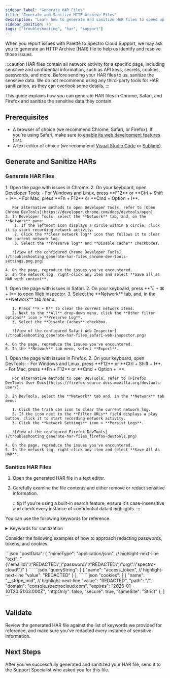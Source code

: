 ```yaml
---
sidebar_label: "Generate HAR Files"
title: "Generate and Sanitize HTTP Archive Files"
description: "Learn how to generate and sanitize HAR files to speed up issue resolution."
sidebar_position: 70
tags: ["troubleshooting", "har", "support"]
---
```


When you report issues with Palette to Spectro Cloud Support, we may ask you to generate an HTTP Archive (HAR) file to help us identify and resolve those issues.

:::caution
HAR files contain all network activity for a specific page, including sensitive and confidential information, such as API keys, secrets, cookies, passwords, and more. Before sending your HAR files to us, sanitize the sensitive data. We do not recommend using any third-party tools for HAR sanitization, as they can overlook some details.
:::

This guide explains how you can generate HAR files in Chrome, Safari, and Firefox and sanitize the sensitive data they contain.

## Prerequisites

- A browser of choice (we recommend Chrome, Safari, or Firefox). If you're using Safari, make sure to [enable its web development features](https://developer.apple.com/documentation/safari-developer-tools/enabling-developer-features) first.
- A text editor of choice (we recommend [Visual Studio Code](https://code.visualstudio.com/) or [Sublime](https://www.sublimetext.com/)).

## Generate and Sanitize HARs

### Generate HAR Files

<Tabs>
  <TabItem value="chrome" label="Chrome" default>
    1. Open the page with issues in Chrome.
    2. On your keyboard, open Developer Tools:
       - For Windows and Linux, press **F12** or **Ctrl + Shift + I**.
       - For Mac, press **Fn + F12** or **Cmd + Option + I**.

       For alternative methods to open Developer Tools, refer to [Open Chrome DevTools](https://developer.chrome.com/docs/devtools/open).
    3. In Developer Tools, select the **Network** tab, and, on the **Network** pane:
        1. If the leftmost icon displays a circle within a circle, click it to start recording network activity.
        2. Click the **Clear network log** icon that follows it to clear the current network log.
        3. Select the **Preserve log** and **Disable cache** checkboxes.

       ![View of the configured Chrome Developer Tools](/troubleshooting_generate-har-files_chrome-dev-tools-settings.png.png)

    4. On the page, reproduce the issues you've encountered.
    5. In the network log, right-click any item and select **Save all as HAR with content**.

  </TabItem>
  <TabItem value="safari" label="Safari">
    1. Open the page with issues in Safari.
    2. On your keyboard, press **⌥ + ⌘ + I** to open Web Inspector.
    3. Select the **Network** tab, and, in the **Network** tab menu:

       1. Press **⌘ + K** to clear the current network items.
       2. Next to the **All** drop-down menu, click the **Other filter options** icon > **Preserve Log**.
       3. Select the **Disable Caches** checkbox.

       ![View of the configured Safari Web Inspector](/troubleshooting_generate-har-files_safari-web-inspector.png)

    4. On the page, reproduce the issues you've encountered.
    5. In the **Network** tab menu, select **Export**.

  </TabItem>
  <TabItem value="firefox" label="Firefox">
    1. Open the page with issues in Firefox.
    2. On your keyboard, open DevTools:
       - For Windows and Linux, press **F12** or **Ctrl + Shift + I**.
       - For Mac, press **Fn + F12** or **Cmd + Option + I**.

       For alternative methods to open DevTools, refer to [Firefox DevTools User Docs](https://firefox-source-docs.mozilla.org/devtools-user/).

    3. In DevTools, select the **Network** tab and, in the **Network** tab menu:

       1. Click the trash can icon to clear the current network log.
       2. If the icon next to the **Filter URLs** field displays a play button, click it to start recording network activity.
       3. Click the **Network Settings** icon > **Persist Logs**.

       ![View of the configured Firefox DevTools](/troubleshooting_generate-har-files_firefox-devtools.png)

    4. On the page, reproduce the issues you've encountered.
    5. In the network log, right-click any item and select **Save All As HAR**.

  </TabItem>
</Tabs>

### Sanitize HAR Files

1. Open the generated HAR file in a text editor.
2. Carefully examine the file contents and either remove or redact sensitive information.

   :::tip
   If you're using a built-in search feature, ensure it's case-insensitive and check every instance of confidential data it highlights.
   :::

You can use the following keywords for reference.

<details>
<summary>Keywords for sanitization</summary>

:::caution
This list is not exhaustive. You should also check for data that is considered sensitive or confidential within your organization.
:::

- **state**
- **shdf**
- **usg**
- **password**
- **code**
- **code_verifier**
- **client_secret**
- **token**
- **Access_token**
- **refresh_token**
- **authenticity_token**
- **Id_token**
- **SAMLResponse**
- **SAML Request**
- **appID**
- **challenge**
- **facetID**
- **assertion**
- **fcParams**
- **serverData**
- **Authorization**
- **auth**
- **key**
- **pem**
- **rsa**
- **dsa**
- **ecdsa**
- **signature**
- **passkey**

</details>

Consider the following examples of how to approach redacting passwords, tokens, and cookies.

<Tabs>
  <TabItem value="passwords" label="Passwords" default>
    ```json
      "postData": {
        "mimeType": "application/json",
        // highlight-next-line
        "text": "{\"emailId\":\"REDACTED\",\"password\":\"REDACTED\",\"org\":\"spectro-cloud\"}"
      }
    ```
  </TabItem>
  <TabItem value="tokens" label="Tokens">
    ```json
      "queryString": [
        {
          "name": "access_token",
        // highlight-next-line
          "value": "REDACTED"
        }
      ],
    ```
  </TabItem>
  <TabItem value="cookies" label="Cookies">
    ```json
      "cookies": [
        {
          "name": "__stripe_mid",
          // highlight-next-line
          "value": "REDACTED",
          "path": "/",
          "domain": "console.spectrocloud.com",
          "expires": "2025-01-10T20:51:03.000Z",
          "httpOnly": false,
          "secure": true,
          "sameSite": "Strict"
        },
      ]
    ```
  </TabItem>
</Tabs>

## Validate

Review the generated HAR file against the list of keywords we provided for reference, and make sure you've redacted every instance of sensitive information.

## Next Steps

After you've successfully generated and sanitized your HAR file, send it to the Support Specialist who asked you for this file.
